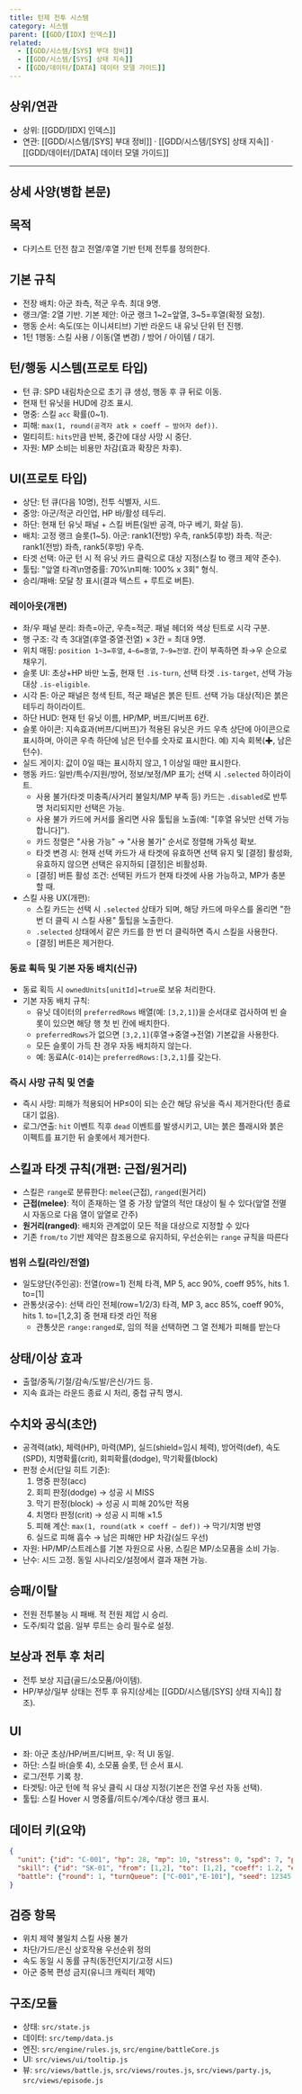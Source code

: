 ```yaml
---
title: 턴제 전투 시스템
category: 시스템
parent: [[GDD/[IDX] 인덱스]]
related:
  - [[GDD/시스템/[SYS] 부대 정비]]
  - [[GDD/시스템/[SYS] 상태 지속]]
  - [[GDD/데이터/[DATA] 데이터 모델 가이드]]
---
```


## 상위/연관
- 상위: [[GDD/[IDX] 인덱스]]  
- 연관: [[GDD/시스템/[SYS] 부대 정비]] · [[GDD/시스템/[SYS] 상태 지속]] · [[GDD/데이터/[DATA] 데이터 모델 가이드]]

---

## 상세 사양(병합 본문)

## 목적
- 다키스트 던전 참고 전열/후열 기반 턴제 전투를 정의한다.

## 기본 규칙
- 전장 배치: 아군 좌측, 적군 우측. 최대 9명.  
- 랭크/열: 2열 기반. 기본 제안: 아군 랭크 1~2=앞열, 3~5=후열(확정 요청).  
- 행동 순서: 속도(또는 이니셔티브) 기반 라운드 내 유닛 단위 턴 진행.  
- 1턴 1행동: 스킬 사용 / 이동(열 변경) / 방어 / 아이템 / 대기.

## 턴/행동 시스템(프로토 타입)
- 턴 큐: SPD 내림차순으로 초기 큐 생성, 행동 후 큐 뒤로 이동.  
- 현재 턴 유닛을 HUD에 강조 표시.  
- 명중: 스킬 `acc` 확률(0~1).  
- 피해: `max(1, round(공격자 atk × coeff − 방어자 def))`.  
- 멀티히트: `hits`만큼 반복, 중간에 대상 사망 시 중단.  
- 자원: MP 소비는 비용만 차감(효과 확장은 차후).

## UI(프로토 타입)
- 상단: 턴 큐(다음 10명), 전투 식별자, 시드.  
- 중앙: 아군/적군 라인업, HP 바/활성 테두리.  
- 하단: 현재 턴 유닛 패널 + 스킬 버튼(일반 공격, 마구 베기, 화살 등).  
- 배치: 고정 랭크 슬롯(1~5). 아군: rank1(전방) 우측, rank5(후방) 좌측. 적군: rank1(전방) 좌측, rank5(후방) 우측.
- 타겟 선택: 아군 턴 시 적 유닛 카드 클릭으로 대상 지정(스킬 to 랭크 제약 준수).
- 툴팁: "앞열 타격\n명중률: 70%\n피해: 100% x 3회" 형식.
- 승리/패배: 모달 창 표시(결과 텍스트 + 루트로 버튼).

### 레이아웃(개편)
- 좌/우 패널 분리: 좌측=아군, 우측=적군. 패널 헤더와 색상 틴트로 시각 구분.  
- 행 구조: 각 측 3대열(후열·중열·전열) × 3칸 = 최대 9명.  
- 위치 매핑: `position 1~3=후열`, `4~6=중열`, `7~9=전열`. 칸이 부족하면 좌→우 순으로 채우기.  
- 슬롯 UI: 초상+HP 바만 노출, 현재 턴 `.is-turn`, 선택 타겟 `.is-target`, 선택 가능 대상 `.is-eligible`.  
- 시각 톤: 아군 패널은 청색 틴트, 적군 패널은 붉은 틴트. 선택 가능 대상(적)은 붉은 테두리 하이라이트.
- 하단 HUD: 현재 턴 유닛 이름, HP/MP, 버프/디버프 6칸.  
- 슬롯 아이콘: 지속효과(버프/디버프)가 적용된 유닛은 카드 우측 상단에 아이콘으로 표시하며, 아이콘 우측 하단에 남은 턴수를 숫자로 표시한다. 예) 지속 회복(✚, 남은 턴수).  
- 실드 게이지: 값이 0일 때는 표시하지 않고, 1 이상일 때만 표시한다.
- 행동 카드: 일반/특수/지원/방어, 정보/보정/MP 표기; 선택 시 `.selected` 하이라이트.  
  - 사용 불가(타겟 미충족/사거리 불일치/MP 부족 등) 카드는 `.disabled`로 반투명 처리되지만 선택은 가능.  
  - 사용 불가 카드에 커서를 올리면 사유 툴팁을 노출(예: "[후열 유닛만 선택 가능합니다]").  
  - 카드 정렬은 "사용 가능" → "사용 불가" 순서로 정렬해 가독성 확보.  
  - 타겟 변경 시: 현재 선택 카드가 새 타겟에 유효하면 선택 유지 및 [결정] 활성화, 유효하지 않으면 선택은 유지하되 [결정]은 비활성화.  
  - [결정] 버튼 활성 조건: 선택된 카드가 현재 타겟에 사용 가능하고, MP가 충분할 때.  
- 스킬 사용 UX(개편):
  - 스킬 카드는 선택 시 `.selected` 상태가 되며, 해당 카드에 마우스를 올리면 "한번 더 클릭 시 스킬 사용" 툴팁을 노출한다.
  - `.selected` 상태에서 같은 카드를 한 번 더 클릭하면 즉시 스킬을 사용한다.
  - [결정] 버튼은 제거한다.

### 동료 획득 및 기본 자동 배치(신규)
- 동료 획득 시 `ownedUnits[unitId]=true`로 보유 처리한다.
- 기본 자동 배치 규칙:
  - 유닛 데이터의 `preferredRows` 배열(예: `[3,2,1]`)을 순서대로 검사하여 빈 슬롯이 있으면 해당 행 첫 빈 칸에 배치한다.
  - `preferredRows`가 없으면 `[3,2,1]`(후열→중열→전열) 기본값을 사용한다.
  - 모든 슬롯이 가득 찬 경우 자동 배치하지 않는다.
  - 예: 동료A(`C-014`)는 `preferredRows:[3,2,1]`를 갖는다.

### 즉시 사망 규칙 및 연출
- 즉시 사망: 피해가 적용되어 HP≤0이 되는 순간 해당 유닛을 즉시 제거한다(턴 종료 대기 없음).
- 로그/연출: `hit` 이벤트 직후 `dead` 이벤트를 발생시키고, UI는 붉은 플래시와 붉은 이펙트를 표기한 뒤 슬롯에서 제거한다.

## 스킬과 타겟 규칙(개편: 근접/원거리)
- 스킬은 `range`로 분류한다: `melee`(근접), `ranged`(원거리)
- **근접(melee)**: 적이 존재하는 열 중 가장 앞열의 적만 대상이 될 수 있다(앞열 전멸 시 자동으로 다음 열이 앞열로 간주)
- **원거리(ranged)**: 배치와 관계없이 모든 적을 대상으로 지정할 수 있다
- 기존 `from/to` 기반 제약은 참조용으로 유지하되, 우선순위는 `range` 규칙을 따른다

### 범위 스킬(라인/전열)
- 일도양단(주인공): 전열(row=1) 전체 타격, MP 5, acc 90%, coeff 95%, hits 1. to=[1]
- 관통샷(궁수): 선택 라인 전체(row=1/2/3) 타격, MP 3, acc 85%, coeff 90%, hits 1. to=[1,2,3] 중 현재 타겟 라인 적용
  - 관통샷은 `range:ranged`로, 임의 적을 선택하면 그 열 전체가 피해를 받는다

## 상태/이상 효과
- 출혈/중독/기절/감속/도발/은신/가드 등.  
- 지속 효과는 라운드 종료 시 처리, 중첩 규칙 명시.

## 수치와 공식(초안)
- 공격력(atk), 체력(HP), 마력(MP), 실드(shield=임시 체력), 방어력(def), 속도(SPD), 치명확률(crit), 회피확률(dodge), 막기확률(block)
- 판정 순서(단일 히트 기준):
  1) 명중 판정(acc)
  2) 회피 판정(dodge) → 성공 시 MISS
  3) 막기 판정(block) → 성공 시 피해 20%만 적용
  4) 치명타 판정(crit) → 성공 시 피해 ×1.5
  5) 피해 계산: `max(1, round(atk × coeff − def))` → 막기/치명 반영
  6) 실드로 피해 흡수 → 남은 피해만 HP 차감(실드 우선)
- 자원: HP/MP/스트레스를 기본 자원으로 사용, 스킬은 MP/소모품을 소비 가능.  
- 난수: 시드 고정. 동일 시나리오/설정에서 결과 재현 가능.

## 승패/이탈
- 전원 전투불능 시 패배. 적 전원 제압 시 승리.  
- 도주/퇴각 없음. 일부 루트는 승리 필수로 설정.

## 보상과 전투 후 처리
- 전투 보상 지급(골드/소모품/아이템).  
- HP/부상/일부 상태는 전투 후 유지(상세는 [[GDD/시스템/[SYS] 상태 지속]] 참조).

## UI
- 좌: 아군 초상/HP/버프/디버프, 우: 적 UI 동일.  
- 하단: 스킬 바(슬롯 4), 소모품 슬롯, 턴 순서 표시.  
- 로그/전투 기록 창.
 - 타겟팅: 아군 턴에 적 유닛 클릭 시 대상 지정(기본은 전열 우선 자동 선택).  
 - 툴팁: 스킬 Hover 시 명중률/히트수/계수/대상 랭크 표시.  

## 데이터 키(요약)
```json
{
  "unit": {"id": "C-001", "hp": 28, "mp": 10, "stress": 0, "spd": 7, "position": 2, "skills": ["SK-01","SK-02"]},
  "skill": {"id": "SK-01", "from": [1,2], "to": [1,2], "coeff": 1.2, "effects": ["bleed"]},
  "battle": {"round": 1, "turnQueue": ["C-001","E-101"], "seed": 12345, "field": {"ally":["C-001",null,null,null,null], "enemy":["E-101","E-102",null,null,null,null,null,null,null,null]}}
}
```

## 검증 항목
- 위치 제약 불일치 스킬 사용 불가  
- 차단/가드/은신 상호작용 우선순위 정의  
- 속도 동일 시 동률 규칙(동전던지기/고정 시드)
- 아군 중복 편성 금지(유니크 캐릭터 제약)

## 구조/모듈
- 상태: `src/state.js`  
- 데이터: `src/temp/data.js`  
- 엔진: `src/engine/rules.js`, `src/engine/battleCore.js`  
- UI: `src/views/ui/tooltip.js`  
- 뷰: `src/views/battle.js`, `src/views/routes.js`, `src/views/party.js`, `src/views/episode.js`
